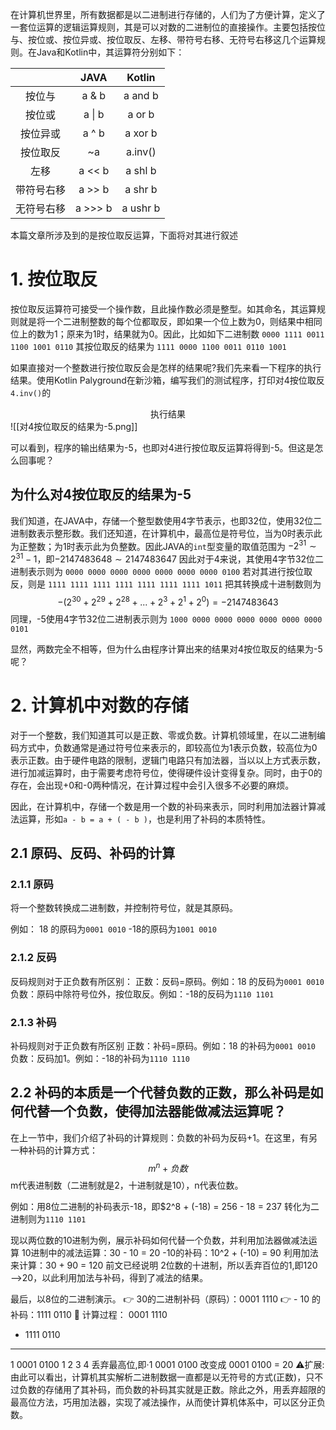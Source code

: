 在计算机世界里，所有数据都是以二进制进行存储的，人们为了方便计算，定义了一套位运算的逻辑运算规则，其是可以对数的二进制位的直接操作。主要包括按位与、按位或、按位异或、按位取反、左移、带符号右移、无符号右移这几个运算规则。在Java和Kotlin中，其运算符分别如下：

|            |  JAVA   |  Kotlin  |
|:----------:|:-------:|:--------:|
|   按位与   |  a & b  | a and b  |
|   按位或   | a \| b  |  a or b  |
|  按位异或  |  a ^ b  | a xor b  |
|  按位取反  |   ~a    | a.inv()  |
|    左移    | a << b  | a shl b  |
| 带符号右移 | a >> b  | a shr b  |
| 无符号右移 | a >>> b | a ushr b |
本篇文章所涉及到的是按位取反运算，下面将对其进行叙述

# 1.  按位取反
按位取反运算符可接受一个操作数，且此操作数必须是整型。如其命名，其运算规则就是将一个二进制整数的每个位都取反，即如果一个位上数为0，则结果中相同位上的数为1；原来为1时，结果就为0。因此，比如如下二进制数
`0000 1111 0011 1100 1001 0110`
其按位取反的结果为
`1111 0000 1100 0011 0110 1001`

如果直接对一个整数进行按位取反会是怎样的结果呢?我们先来看一下程序的执行结果。使用Kotlin Palyground在新沙箱，编写我们的测试程序，打印对4按位取反`4.inv()`的<center>执行结果</center>
![[对4按位取反的结果为-5.png]]

可以看到，程序的输出结果为-5，也即对4进行按位取反运算将得到-5。但这是怎么回事呢？

##  为什么对4按位取反的结果为-5
我们知道，在JAVA中，存储一个整型数使用4字节表示，也即32位，使用32位二进制数表示整形数。我们还知道，在计算机中，最高位是符号位，当为0时表示此为正整数；为1时表示此为负整数。因此JAVA的`int`型变量的取值范围为  $-2^{31} \sim 2^{31} - 1$，即$-2147483648 \sim 2147483647$
因此对于4来说，其使用4字节32位二进制表示则为
`0000 0000 0000 0000 0000 0000 0000 0100`
若对其进行按位取反，则是
`1111 1111 1111 1111 1111 1111 1111 1011`
把其转换成十进制数则为
$$ -(2^{30} + 2^{29} + 2^{28} + ... + 2^3 + 2^1 + 2^0)= -2147483643$$
同理，-5使用4字节32位二进制表示则为
`1000 0000 0000 0000 0000 0000 0000 0101`

显然，两数完全不相等，但为什么由程序计算出来的结果对4按位取反的结果为-5呢？

# 2. 计算机中对数的存储
对于一个整数，我们知道其可以是正数、零或负数。计算机领域里，在以二进制编码方式中，负数通常是通过符号位来表示的，即较高位为1表示负数，较高位为0表示正数。由于硬件电路的限制，逻辑门电路只有加法器，当以以上方式表示数，进行加减运算时，由于需要考虑符号位，使得硬件设计变得复杂。同时，由于0的存在，会出现+0和-0两种情况，在计算过程中会引入很多不必要的麻烦。

因此，在计算机中，存储一个数是用一个数的补码来表示，同时利用加法器计算减法运算，形如`a - b = a + ( - b )`，也是利用了补码的本质特性。

## 2.1 原码、反码、补码的计算
### 2.1.1 原码
将一个整数转换成二进制数，并控制符号位，就是其原码。

例如：
18 的原码为`0001 0010`
-18的原码为`1001 0010`

### 2.1.2 反码
反码规则对于正负数有所区别：
正数：反码=原码。例如：18 的反码为`0001 0010`
负数：原码中除符号位外，按位取反。例如：-18的反码为`1110 1101`

### 2.1.3 补码
补码规则对于正负数有所区别
正数：补码=原码。例如：18 的补码为`0001 0010`
负数：反码加1。例如：-18的补码为`1110 1110`

## 2.2 补码的本质是一个代替负数的正数，那么补码是如何代替一个负数，使得加法器能做减法运算呢？
在上一节中，我们介绍了补码的计算规则：负数的补码为反码+1。在这里，有另一种补码的计算方式：
$$m^n + 负数$$
m代表进制数（二进制就是2，十进制就是10），n代表位数。

例如：用8位二进制的补码表示-18，即$2^8 + (-18) = 256 - 18 = 237
转化为二进制则为`1110 1101`

现以两位数的10进制为例，展示补码如何代替一个负数，并利用加法器做减法运算
10进制中的减法运算：30 - 10 = 20
-10的补码：10^2 + (-10) = 90
利用加法来计算：30 + 90 = 120
前文已经说明 2位数的十进制，所以丢弃百位的1,即120—>20，以此利用加法与补码，得到了减法的结果。

最后，以8位的二进制演示。
👉 30的二进制补码（原码）：0001 1110
👉 - 10 的补码：1111 0110
🔑 计算过程：
   0001 1110	
 + 1111 0110
 ----------------
 1 0001 0100
1
2
3
4
丢弃最高位,即·1 0001 0100 改变成 0001 0100 = 20
⚠️扩展:由此可以看出，计算机其实解析二进制数据一直都是以无符号的方式(正数)，只不过负数的存储用了其补码，而负数的补码其实就是正数。除此之外，用丢弃超限的最高位方法，巧用加法器，实现了减法操作，从而使计算机体系中，可以区分正负数。